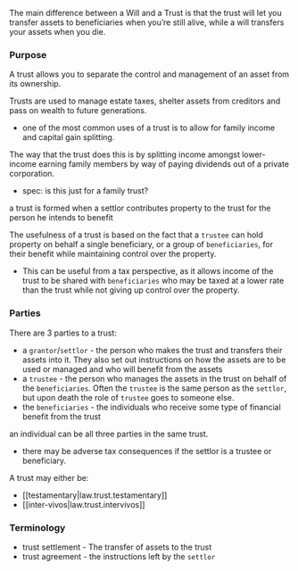 
The main difference between a Will and a Trust is that the trust will let you transfer assets to beneficiaries when you’re still alive, while a will transfers your assets when you die.

### Purpose
A trust allows you to separate the control and management of an asset from its ownership.

Trusts are used to manage estate taxes, shelter assets from creditors and pass on wealth to future generations.
- one of the most common uses of a trust is to allow for family income and capital gain splitting. 

The way that the trust does this is by splitting income amongst lower-income earning family members by way of paying dividends out of a private corporation.
- spec: is this just for a family trust?

a trust is formed when a settlor contributes property to the trust for the person he intends to benefit

The usefulness of a trust is based on the fact that a `trustee` can hold property on behalf a single beneficiary, or a group of `beneficiaries`, for their benefit while maintaining control over the property.
- This can be useful from a tax perspective, as it allows income of the trust to be shared with `beneficiaries` who may be taxed at a lower rate than the trust while not giving up control over the property.

### Parties
There are 3 parties to a trust:
- a `grantor`/`settlor` - the person who makes the trust and transfers their assets into it. They also set out instructions on how the assets are to be used or managed and who will benefit from the assets
- a `trustee` - the person who manages the assets in the trust on behalf of the `beneficiaries`. Often the `trustee` is the same person as the `settlor`, but upon death the role of `trustee` goes to someone else.
- the `beneficiaries` - the individuals who receive some type of financial benefit from the trust

an individual can be all three parties in the same trust.
- there may be adverse tax consequences if the settlor is a trustee or beneficiary.

A trust may either be:
- [[testamentary|law.trust.testamentary]]
- [[inter-vivos|law.trust.intervivos]]

### Terminology
- trust settlement -  The transfer of assets to the trust
- trust agreement - the instructions left by the `settlor`

